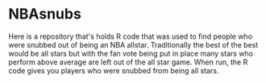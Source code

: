 # NBAsnubs
Here is a repository that's holds R code that was used to find people who were snubbed out of being an NBA allstar. Traditionally the best of the best would be all stars but with the fan vote being put in place many stars who perform above average are left out of the all star game. When run, the R code gives you players who were snubbed from being all stars.
